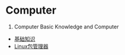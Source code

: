 # Computer 
1. Computer Basic Knowledge and Computer
* [基础知识](Computer/基础知识.md)
* [Linux包管理器](Computer/Linux包管理器.md)
